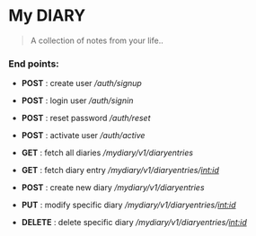 # My DIARY
> A collection of notes from your life..

### End points:
- **POST** : create user */auth/signup*
- **POST** : login user */auth/signin*
- **POST** : reset password */auth/reset*
- **POST** : activate user */auth/active*

- **GET** : fetch all diaries */mydiary/v1/diaryentries*
- **GET** : fetch diary entry  */mydiary/v1/diaryentries/<int:id>* 
- **POST** : create new diary */mydiary/v1/diaryentries*
- **PUT** : modify specific diary */mydiary/v1/diaryentries/<int:id>*
- **DELETE** : delete specific diary */mydiary/v1/diaryentries/<int:id>*
